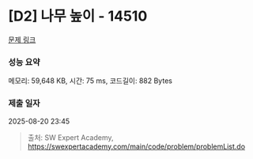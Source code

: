 # [D2] 나무 높이 - 14510 

[문제 링크](https://swexpertacademy.com/main/code/problem/problemDetail.do?contestProbId=AYFofW8qpXYDFAR4) 

### 성능 요약

메모리: 59,648 KB, 시간: 75 ms, 코드길이: 882 Bytes

### 제출 일자

2025-08-20 23:45



> 출처: SW Expert Academy, https://swexpertacademy.com/main/code/problem/problemList.do